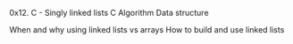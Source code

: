 0x12. C - Singly linked lists
C
Algorithm
Data structure

When and why using linked lists vs arrays
How to build and use linked lists